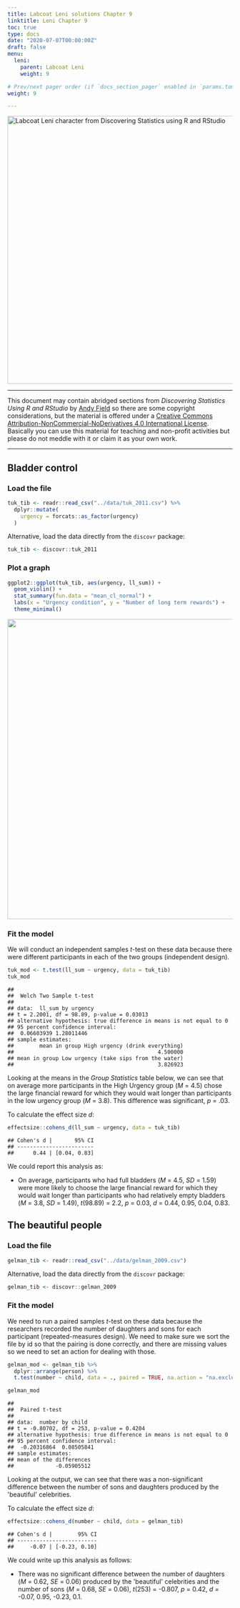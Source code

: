 ```yaml
---
title: Labcoat Leni solutions Chapter 9
linktitle: Leni Chapter 9
toc: true
type: docs
date: "2020-07-07T00:00:00Z"
draft: false
menu:
  leni:
    parent: Labcoat Leni
    weight: 9

# Prev/next pager order (if `docs_section_pager` enabled in `params.toml`)
weight: 9

---
```


<img src="/img/leni_banner.png" alt = "Labcoat Leni character from Discovering Statistics using R and RStudio" width="600">


***
This document may contain abridged sections from *Discovering Statistics Using R and RStudio* by [Andy Field](https://www.discoveringstatistics.com/) so there are some copyright considerations, but the material is offered under a [Creative Commons Attribution-NonCommercial-NoDerivatives 4.0 International License](http://creativecommons.org/licenses/by-nc-nd/4.0/). Basically you can use this material for teaching and non-profit activities but please do not meddle with it or claim it as your own work.

***



## Bladder control
### Load the file


```r
tuk_tib <- readr::read_csv("../data/tuk_2011.csv") %>% 
  dplyr::mutate(
    urgency = forcats::as_factor(urgency)
  )
```

Alternative, load the data directly from the `discovr` package:


```r
tuk_tib <- discovr::tuk_2011
```

### Plot a graph


```r
ggplot2::ggplot(tuk_tib, aes(urgency, ll_sum)) +
  geom_violin() +
  stat_summary(fun.data = "mean_cl_normal") +
  labs(x = "Urgency condition", y = "Number of long term rewards") +
  theme_minimal()
```

<img src="/solutions/leni/leni_09_files/figure-html/unnamed-chunk-4-1.png" width="672" />



### Fit the model

We will conduct an independent samples *t*-test on these data because there were different participants in each of the two groups (independent design).


```r
tuk_mod <- t.test(ll_sum ~ urgency, data = tuk_tib)
tuk_mod
```

```
## 
## 	Welch Two Sample t-test
## 
## data:  ll_sum by urgency
## t = 2.2001, df = 98.89, p-value = 0.03013
## alternative hypothesis: true difference in means is not equal to 0
## 95 percent confidence interval:
##  0.06603939 1.28011446
## sample estimates:
##        mean in group High urgency (drink everything) 
##                                             4.500000 
## mean in group Low urgency (take sips from the water) 
##                                             3.826923
```


Looking at the means in the *Group Statistics* table below, we can see that on average more participants in the High Urgency group (*M* = 4.5) chose the large financial reward for which they would wait longer than participants in the low urgency group (*M* = 3.8). This difference was significant, *p* = .03.

To calculate the effect size *d*:


```r
effectsize::cohens_d(ll_sum ~ urgency, data = tuk_tib)
```

```
## Cohen's d |       95% CI
## ------------------------
##      0.44 | [0.04, 0.83]
```



We could report this analysis as:

* On average, participants who had full bladders (*M* = 4.5, *SD* = 1.59) were more likely to choose the large financial reward for which they would wait longer than participants who had relatively empty bladders (*M* = 3.8, *SD* = 1.49), *t*(98.89) = 2.2, *p* = 0.03, *d* = 0.44, 0.95, 0.04, 0.83.

## The beautiful people
### Load the file


```r
gelman_tib <- readr::read_csv("../data/gelman_2009.csv")
```

Alternative, load the data directly from the `discovr` package:


```r
gelman_tib <- discovr::gelman_2009
```

### Fit the model

We need to run a paired samples *t*-test on these data because the researchers recorded the number of daughters and sons for each participant (repeated-measures design). We need to make sure we sort the file by id so that the pairing is done correctly, and there are missing values so we need to set an action for dealing with those.


```r
gelman_mod <- gelman_tib %>% 
  dplyr::arrange(person) %>% 
  t.test(number ~ child, data = ., paired = TRUE, na.action = "na.exclude")

gelman_mod
```

```
## 
## 	Paired t-test
## 
## data:  number by child
## t = -0.80702, df = 253, p-value = 0.4204
## alternative hypothesis: true difference in means is not equal to 0
## 95 percent confidence interval:
##  -0.20316864  0.08505841
## sample estimates:
## mean of the differences 
##             -0.05905512
```

Looking at the output, we can see that there was a non-significant difference between the number
of sons and daughters produced by the 'beautiful' celebrities.

To calculate the effect size *d*:


```r
effectsize::cohens_d(number ~ child, data = gelman_tib)
```

```
## Cohen's d |        95% CI
## -------------------------
##     -0.07 | [-0.23, 0.10]
```



We could write up this analysis as follows:

* There was no significant difference between the number of daughters (*M* = 0.62, *SE* = 0.06) produced by the 'beautiful' celebrities and the number of sons (*M* = 0.68, *SE* = 0.06), *t*(253) = -0.807, *p* = 0.42, *d* = -0.07, 0.95, -0.23, 0.1.
